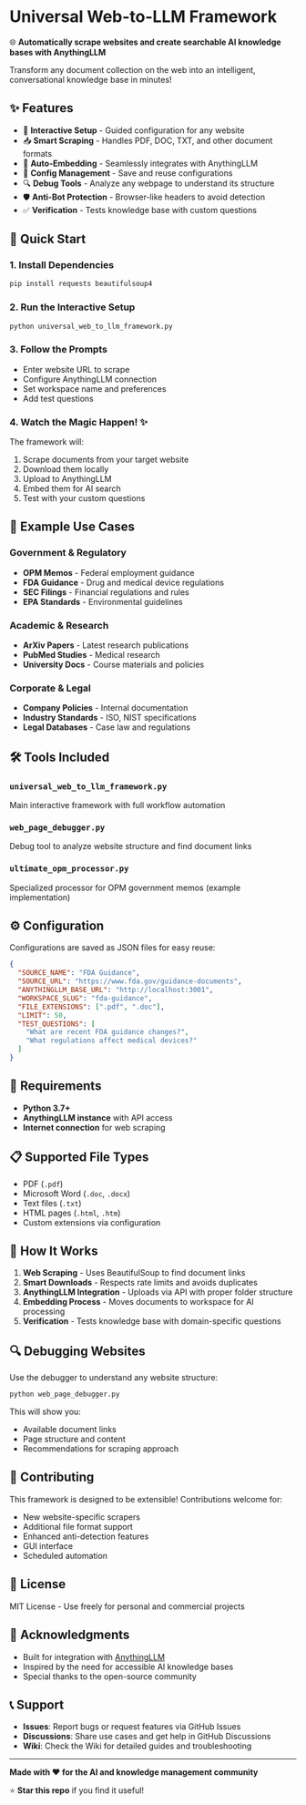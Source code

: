 # Universal Web-to-LLM Framework

🌐 **Automatically scrape websites and create searchable AI knowledge bases with AnythingLLM**

Transform any document collection on the web into an intelligent, conversational knowledge base in minutes!

## ✨ Features

- 🤖 **Interactive Setup** - Guided configuration for any website
- 📥 **Smart Scraping** - Handles PDF, DOC, TXT, and other document formats  
- 🧠 **Auto-Embedding** - Seamlessly integrates with AnythingLLM
- 💾 **Config Management** - Save and reuse configurations
- 🔍 **Debug Tools** - Analyze any webpage to understand its structure
- 🛡️ **Anti-Bot Protection** - Browser-like headers to avoid detection
- ✅ **Verification** - Tests knowledge base with custom questions

## 🚀 Quick Start

### 1. Install Dependencies
```bash
pip install requests beautifulsoup4
```

### 2. Run the Interactive Setup
```bash
python universal_web_to_llm_framework.py
```

### 3. Follow the Prompts
- Enter website URL to scrape
- Configure AnythingLLM connection
- Set workspace name and preferences
- Add test questions

### 4. Watch the Magic Happen! ✨
The framework will:
1. Scrape documents from your target website
2. Download them locally
3. Upload to AnythingLLM
4. Embed them for AI search
5. Test with your custom questions

## 📖 Example Use Cases

### Government & Regulatory
- **OPM Memos** - Federal employment guidance
- **FDA Guidance** - Drug and medical device regulations
- **SEC Filings** - Financial regulations and rules
- **EPA Standards** - Environmental guidelines

### Academic & Research  
- **ArXiv Papers** - Latest research publications
- **PubMed Studies** - Medical research
- **University Docs** - Course materials and policies

### Corporate & Legal
- **Company Policies** - Internal documentation
- **Industry Standards** - ISO, NIST specifications
- **Legal Databases** - Case law and regulations

## 🛠️ Tools Included

### `universal_web_to_llm_framework.py`
Main interactive framework with full workflow automation

### `web_page_debugger.py`  
Debug tool to analyze website structure and find document links

### `ultimate_opm_processor.py`
Specialized processor for OPM government memos (example implementation)

## ⚙️ Configuration

Configurations are saved as JSON files for easy reuse:

```json
{
  "SOURCE_NAME": "FDA Guidance",
  "SOURCE_URL": "https://www.fda.gov/guidance-documents",
  "ANYTHINGLLM_BASE_URL": "http://localhost:3001",
  "WORKSPACE_SLUG": "fda-guidance",
  "FILE_EXTENSIONS": [".pdf", ".doc"],
  "LIMIT": 50,
  "TEST_QUESTIONS": [
    "What are recent FDA guidance changes?",
    "What regulations affect medical devices?"
  ]
}
```

## 🔧 Requirements

- **Python 3.7+**
- **AnythingLLM instance** with API access
- **Internet connection** for web scraping

## 📋 Supported File Types

- PDF (`.pdf`)
- Microsoft Word (`.doc`, `.docx`) 
- Text files (`.txt`)
- HTML pages (`.html`, `.htm`)
- Custom extensions via configuration

## 🎯 How It Works

1. **Web Scraping** - Uses BeautifulSoup to find document links
2. **Smart Downloads** - Respects rate limits and avoids duplicates
3. **AnythingLLM Integration** - Uploads via API with proper folder structure
4. **Embedding Process** - Moves documents to workspace for AI processing
5. **Verification** - Tests knowledge base with domain-specific questions

## 🔍 Debugging Websites

Use the debugger to understand any website structure:

```bash
python web_page_debugger.py
```

This will show you:
- Available document links
- Page structure and content
- Recommendations for scraping approach

## 🤝 Contributing

This framework is designed to be extensible! Contributions welcome for:

- New website-specific scrapers
- Additional file format support
- Enhanced anti-detection features
- GUI interface
- Scheduled automation

## 📜 License

MIT License - Use freely for personal and commercial projects

## 🙏 Acknowledgments

- Built for integration with [AnythingLLM](https://github.com/Mintplex-Labs/anything-llm)
- Inspired by the need for accessible AI knowledge bases
- Special thanks to the open-source community

## 📞 Support

- **Issues**: Report bugs or request features via GitHub Issues
- **Discussions**: Share use cases and get help in GitHub Discussions
- **Wiki**: Check the Wiki for detailed guides and troubleshooting

---

**Made with ❤️ for the AI and knowledge management community**

⭐ **Star this repo** if you find it useful!
